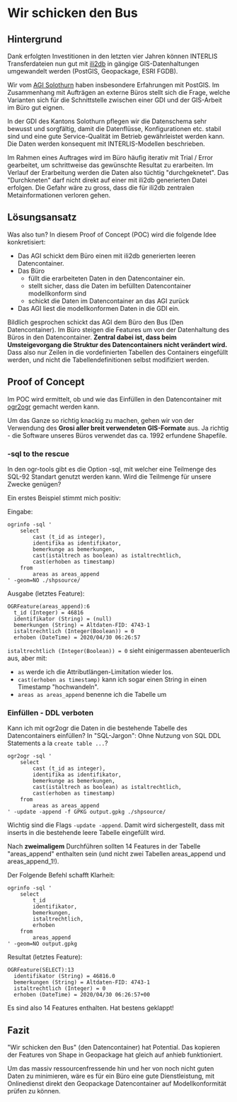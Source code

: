 # Wir schicken den Bus

## Hintergrund

Dank erfolgten Investitionen in den letzten vier Jahren können INTERLIS Transferdateien nun gut mit [ili2db](https://www.interlis.ch/downloads/ili2db)
in gängige GIS-Datenhaltungen umgewandelt werden (PostGIS, Geopackage, ESRI FGDB).

Wir vom [AGI Solothurn](https://so.ch/verwaltung/bau-und-justizdepartement/amt-fuer-geoinformation/) haben insbesondere Erfahrungen mit PostGIS. Im Zusammenhang mit Aufträgen an externe Büros
stellt sich die Frage, welche Varianten sich für die Schnittstelle zwischen einer GDI und der GIS-Arbeit im Büro
gut eignen.

In der GDI des Kantons Solothurn pflegen wir die Datenschema sehr bewusst und sorgfältig, damit die Datenflüsse, 
Konfigurationen etc. stabil sind und eine gute Service-Qualität im Betrieb gewährleistet werden kann. 
Die Daten werden konsequent mit INTERLIS-Modellen beschrieben.

Im Rahmen eines Auftrages wird im Büro häufig iterativ mit Trial / Error gearbeitet, um schrittweise das gewünschte Resultat
zu erarbeiten. Im Verlauf der Erarbeitung werden die Daten also tüchtig "durchgeknetet". Das "Durchkneten" darf
nicht direkt auf einer mit ili2db generierten Datei erfolgen. Die Gefahr wäre zu gross, dass die für ili2db 
zentralen Metainformationen verloren gehen.

## Lösungsansatz

Was also tun? In diesem Proof of Concept (POC) wird die folgende Idee konkretisiert:
* Das AGI schickt dem Büro einen mit ili2db generierten leeren Datencontainer.
* Das Büro 
    * füllt die erarbeiteten Daten in den Datencontainer ein.
    * stellt sicher, dass die Daten im befüllten Datencontainer modellkonform sind
    * schickt die Daten im Datencontainer an das AGI zurück
* Das AGI liest die modellkonformen Daten in die GDI ein.

Bildlich gesprochen schickt das AGI dem Büro den Bus (Den Datencontainer). Im Büro steigen die Features um von der 
Datenhaltung des Büros in den Datencontainer. **Zentral dabei ist, dass beim Umsteigevorgang die Struktur des 
Datencontainers nicht verändert wird.** Dass also nur Zeilen in die vordefinierten Tabellen des Containers eingefüllt 
werden, und nicht die Tabellendefinitionen selbst modifiziert werden.

##  Proof of Concept

Im POC wird ermittelt, ob und wie das Einfüllen in den Datencontainer mit [ogr2ogr](https://gdal.org/programs/ogr2ogr.html) gemacht werden kann.

Um das Ganze so richtig knackig zu machen, gehen wir von der Verwendung des **Grosi aller breit verwendeten GIS-Formate** 
aus. Ja richtig - die Software unseres Büros verwendet das ca. 1992 erfundene Shapefile.

### -sql to the rescue

In den ogr-tools gibt es die Option -sql, mit welcher eine Teilmenge des SQL-92 Standart genutzt werden kann. 
Wird die Teilmenge für unsere Zwecke genügen?

Ein erstes Beispiel stimmt mich positiv:

Eingabe:

```
ogrinfo -sql '
    select 
        cast (t_id as integer), 
        identifika as identifikator,
        bemerkunge as bemerkungen, 
        cast(istaltrech as boolean) as istaltrechtlich,
        cast(erhoben as timestamp)
    from 
        areas as areas_append
' -geom=NO ./shpsource/
```
Ausgabe (letztes Feature):

```
OGRFeature(areas_append):6
  t_id (Integer) = 46816
  identifikator (String) = (null)
  bemerkungen (String) = Altdaten-FID: 4743-1
  istaltrechtlich (Integer(Boolean)) = 0
  erhoben (DateTime) = 2020/04/30 06:26:57
```

`istaltrechtlich (Integer(Boolean)) = 0` sieht einigermassen abenteuerlich aus, aber mit:
* `as` werde ich die Attributlängen-Limitation wieder los.
* `cast(erhoben as timestamp)` kann ich sogar einen String in einen Timestamp "hochwandeln".
* `areas as areas_append` benenne ich die Tabelle um

### Einfüllen - DDL verboten

Kann ich mit ogr2ogr die Daten in die bestehende Tabelle des Datencontainers einfüllen? In "SQL-Jargon": Ohne
Nutzung von SQL DDL Statements a la `create table ...`?

```
ogr2ogr -sql '
    select 
        cast (t_id as integer), 
        identifika as identifikator,
        bemerkunge as bemerkungen, 
        cast(istaltrech as boolean) as istaltrechtlich,
        cast(erhoben as timestamp)
    from 
        areas as areas_append
' -update -append -f GPKG output.gpkg ./shpsource/
```

Wichtig sind die Flags `-update -append`. Damit wird sichergestellt, dass mit inserts in die bestehende leere Tabelle
eingefüllt wird.

Nach **zweimaligem** Durchführen sollten 14 Features in der Tabelle "areas_append" enthalten sein (und nicht zwei 
Tabellen areas_append und areas_append_1!).

Der Folgende Befehl schafft Klarheit:

```
ogrinfo -sql '
    select 
        t_id
        identifikator,
        bemerkungen, 
        istaltrechtlich,
        erhoben
    from 
        areas_append
' -geom=NO output.gpkg
```

Resultat (letztes Feature):

```
OGRFeature(SELECT):13
  identifikator (String) = 46816.0
  bemerkungen (String) = Altdaten-FID: 4743-1
  istaltrechtlich (Integer) = 0
  erhoben (DateTime) = 2020/04/30 06:26:57+00
```

Es sind also 14 Features enthalten. Hat bestens geklappt!

## Fazit

"Wir schicken den Bus" (den Datencontainer) hat Potential. Das kopieren der Features von Shape in Geopackage hat
gleich auf anhieb funktioniert.

Um das massiv ressourcenfressende hin und her von noch nicht guten Daten zu minimieren, wäre es für ein Büro 
eine gute Dienstleistung, mit Onlinedienst direkt den Geopackage Datencontainer auf Modellkonformität prüfen 
zu können.



  


  